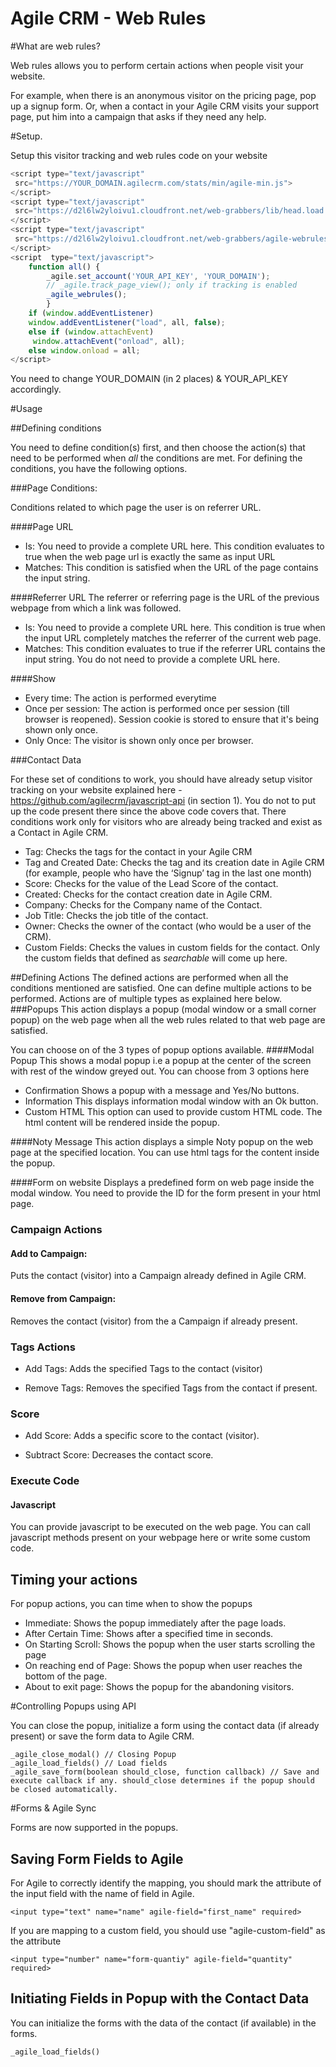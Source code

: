 Agile CRM - Web Rules
===================
#What are web rules?

Web rules allows you to perform certain actions when people visit your website. 

For example, when there is an anonymous visitor on the pricing page, pop up a signup form. Or, when a contact in your Agile CRM visits your support page, put him into a campaign that asks if they need any help.

#Setup.

Setup this visitor tracking and web rules code on your website 

```javascript
<script type="text/javascript"
 src="https://YOUR_DOMAIN.agilecrm.com/stats/min/agile-min.js"> 
</script>
<script type="text/javascript"
 src="https://d2l6lw2yloivu1.cloudfront.net/web-grabbers/lib/head.load.min.js">
</script> 
<script type="text/javascript"
 src="https://d2l6lw2yloivu1.cloudfront.net/web-grabbers/agile-webrules.js">
</script>
<script  type="text/javascript">
    function all() {
        _agile.set_account('YOUR_API_KEY', 'YOUR_DOMAIN');
        // _agile.track_page_view(); only if tracking is enabled
        _agile_webrules();
        }
    if (window.addEventListener) 
    window.addEventListener("load", all, false);
    else if (window.attachEvent)
     window.attachEvent("onload", all);
    else window.onload = all;
</script>
```
You need to change  YOUR_DOMAIN (in 2 places) & YOUR_API_KEY accordingly. 



#Usage

##Defining conditions

You need to define condition(s) first, and then choose the action(s) that need to be performed when *all* the conditions are met. 
For defining the conditions, you have the following options.

###Page Conditions:

Conditions related to which page the user is on referrer URL.

####Page URL
- Is: You need to provide a complete URL here. This condition evaluates to true when the web page url is exactly the same as input URL
- Matches: This condition is satisfied when the URL of the page contains the input string.

####Referrer URL
The referrer or referring page is the URL of the previous webpage from which a link was followed.
- Is: You need to provide a complete URL here. This condition is true when the input URL completely matches the referrer of the current web page.
- Matches: This condition evaluates to true if the referrer URL contains the input string. You do not need to provide a complete URL here. 

####Show
- Every time: The action is performed everytime
- Once per session: The action is performed once per session (till browser is reopened). Session cookie is stored to ensure that it's being shown only once. 
- Only Once: The visitor is shown only once per browser.

###Contact Data

For these set of conditions to work, you should have already setup visitor tracking on your website explained here - https://github.com/agilecrm/javascript-api (in section 1). You do not to put up the code present there since the above code covers that.
There conditions work only for visitors who are already being tracked and exist as a Contact in Agile CRM.
- Tag:
Checks the tags for the contact in your Agile CRM
- Tag and Created Date:
Checks the tag and its creation date in Agile CRM (for example, people who have the ‘Signup’ tag in the last one month)
- Score:
Checks for the value of the Lead Score of the contact.
- Created: 
Checks for the contact creation date in Agile CRM. 
- Company: 
Checks for the Company name of the Contact.
- Job Title: 
Checks the job title of the contact.
- Owner: 
Checks the owner of the contact (who would be a user of the CRM).
- Custom Fields: 
Checks the values in custom fields for the contact. Only the custom fields that defined as *searchable* will come up here.

##Defining Actions
The defined actions are performed when all the conditions mentioned are satisfied. One can define multiple actions to be performed.
Actions are of multiple types as explained here below.
###Popups
This action displays a popup (modal window or a small corner popup) on the web page when all the web rules related to that web page are satisfied.

You can choose on of the 3 types of popup options available.
####Modal Popup
This shows a modal popup i.e a popup at the center of the screen with rest of the window greyed out. 
You can choose from 3 options here
- Confirmation
Shows a popup with a message and Yes/No buttons.
- Information
This displays information modal window with an Ok button.
- Custom HTML
This option can used to provide custom HTML code. The html content will be rendered inside the popup.

####Noty Message
This action displays a simple Noty popup on the web page at the specified location. You can use html tags for the content inside the popup.

####Form on website
Displays a predefined form on web page inside the modal window. You need to provide the ID for the form present in your html page.

### Campaign Actions

#### Add to Campaign:
Puts the contact (visitor) into a Campaign already defined in Agile CRM.

#### Remove from Campaign: 
Removes the contact (visitor) from the a Campaign if already present.

### Tags Actions

- Add Tags:  Adds the specified Tags to the contact (visitor)

- Remove Tags: Removes the specified Tags from the contact if present.

### Score

- Add Score: Adds a specific score to the contact (visitor).

- Subtract Score: Decreases the contact score.

### Execute Code

#### Javascript
You can provide javascript to be executed on the web page.  You can call javascript methods present on your webpage here or write some custom code.

## Timing your actions
For popup actions, you can time when to show the popups 
- Immediate: Shows the popup immediately after the page loads.
- After Certain Time: Shows after a specified time in seconds.
- On Starting Scroll: Shows the popup when the user starts scrolling the page
- On reaching end of Page: Shows the popup when user reaches the bottom of the page.
- About to exit page: Shows the popup for the abandoning visitors.


#Controlling Popups using API

You can close the popup, initialize a form using the contact data (if already present) or save the form data to Agile CRM.

```
_agile_close_modal() // Closing Popup
_agile_load_fields() // Load fields
_agile_save_form(boolean should_close, function callback) // Save and execute callback if any. should_close determines if the popup should be closed automatically.
```

#Forms & Agile Sync

Forms are now supported in the popups. 

## Saving Form Fields to Agile

For Agile to correctly identify the mapping, you should mark the attribute of the input field with the name of field in Agile.

```
<input type="text" name="name" agile-field="first_name" required>
```

If you are mapping to a custom field, you should use "agile-custom-field" as the attribute
```
<input type="number" name="form-quantiy" agile-field="quantity" required>
```

## Initiating Fields in Popup with the Contact Data

You can initialize the forms with the data of the contact (if available) in the forms.

```
_agile_load_fields() 
```

